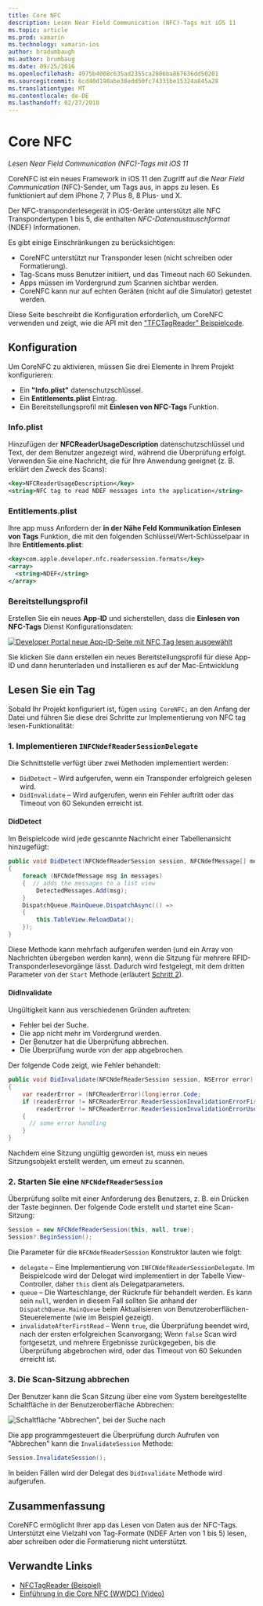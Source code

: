 ```yaml
---
title: Core NFC
description: Lesen Near Field Communication (NFC)-Tags mit iOS 11
ms.topic: article
ms.prod: xamarin
ms.technology: xamarin-ios
author: bradumbaugh
ms.author: brumbaug
ms.date: 09/25/2016
ms.openlocfilehash: 4975b4008c635ad2355ca2806ba867636dd50201
ms.sourcegitcommit: 6cd40d190abe38edd50fc74331be15324a845a28
ms.translationtype: MT
ms.contentlocale: de-DE
ms.lasthandoff: 02/27/2018
---
```

# <a name="core-nfc"></a>Core NFC

_Lesen Near Field Communication (NFC)-Tags mit iOS 11_

CoreNFC ist ein neues Framework in iOS 11 den Zugriff auf die _Near Field Communication_ (NFC)-Sender, um Tags aus, in apps zu lesen. Es funktioniert auf dem iPhone 7, 7 Plus 8, 8 Plus- und X.

Der NFC-transponderlesegerät in iOS-Geräte unterstützt alle NFC Transpondertypen 1 bis 5, die enthalten _NFC-Datenaustauschformat_ (NDEF) Informationen.

Es gibt einige Einschränkungen zu berücksichtigen:

- CoreNFC unterstützt nur Transponder lesen (nicht schreiben oder Formatierung).
- Tag-Scans muss Benutzer initiiert, und das Timeout nach 60 Sekunden.
- Apps müssen im Vordergrund zum Scannen sichtbar werden.
- CoreNFC kann nur auf echten Geräten (nicht auf die Simulator) getestet werden.

Diese Seite beschreibt die Konfiguration erforderlich, um CoreNFC verwenden und zeigt, wie die API mit den ["TFCTagReader" Beispielcode](https://developer.xamarin.com/samples/monotouch/ios11/NFCTagReader/).

## <a name="configuration"></a>Konfiguration

Um CoreNFC zu aktivieren, müssen Sie drei Elemente in Ihrem Projekt konfigurieren:

- Ein **"Info.plist"** datenschutzschlüssel.
- Ein **Entitlements.plist** Eintrag.
- Ein Bereitstellungsprofil mit **Einlesen von NFC-Tags** Funktion.

### <a name="infoplist"></a>Info.plist

Hinzufügen der **NFCReaderUsageDescription** datenschutzschlüssel und Text, der dem Benutzer angezeigt wird, während die Überprüfung erfolgt. Verwenden Sie eine Nachricht, die für Ihre Anwendung geeignet (z. B. erklärt den Zweck des Scans):

```xml
<key>NFCReaderUsageDescription</key>
<string>NFC tag to read NDEF messages into the application</string>
```

### <a name="entitlementsplist"></a>Entitlements.plist

Ihre app muss Anfordern der **in der Nähe Feld Kommunikation Einlesen von Tags** Funktion, die mit den folgenden Schlüssel/Wert-Schlüsselpaar in Ihre **Entitlements.plist**:

```xml
<key>com.apple.developer.nfc.readersession.formats</key>
<array>
  <string>NDEF</string>
</array>
```

### <a name="provisioning-profile"></a>Bereitstellungsprofil

Erstellen Sie ein neues **App-ID** und sicherstellen, dass die **Einlesen von NFC-Tags** Dienst Konfigurationsdaten:

[ ![Developer Portal neue App-ID-Seite mit NFC Tag lesen ausgewählt](corenfc-images/app-services-nfc-sml.png)](corenfc-images/app-services-nfc.png)

Sie klicken Sie dann erstellen ein neues Bereitstellungsprofil für diese App-ID und dann herunterladen und installieren es auf der Mac-Entwicklung

## <a name="reading-a-tag"></a>Lesen Sie ein Tag

Sobald Ihr Projekt konfiguriert ist, fügen `using CoreNFC;` an den Anfang der Datei und führen Sie diese drei Schritte zur Implementierung von NFC tag lesen-Funktionalität:

### <a name="1-implement-infcndefreadersessiondelegate"></a>1. Implementieren `INFCNdefReaderSessionDelegate`

Die Schnittstelle verfügt über zwei Methoden implementiert werden:

- `DidDetect` – Wird aufgerufen, wenn ein Transponder erfolgreich gelesen wird.
- `DidInvalidate` – Wird aufgerufen, wenn ein Fehler auftritt oder das Timeout von 60 Sekunden erreicht ist.

#### <a name="diddetect"></a>DidDetect

Im Beispielcode wird jede gescannte Nachricht einer Tabellenansicht hinzugefügt:

```csharp
public void DidDetect(NFCNdefReaderSession session, NFCNdefMessage[] messages)
{
    foreach (NFCNdefMessage msg in messages)
    {  // adds the messages to a list view
        DetectedMessages.Add(msg);
    }
    DispatchQueue.MainQueue.DispatchAsync(() =>
    {
        this.TableView.ReloadData();
    });
}
```

Diese Methode kann mehrfach aufgerufen werden (und ein Array von Nachrichten übergeben werden kann), wenn die Sitzung für mehrere RFID-Transponderlesevorgänge lässt. Dadurch wird festgelegt, mit dem dritten Parameter von der `Start` Methode (erläutert [Schritt 2](#step2)).

#### <a name="didinvalidate"></a>DidInvalidate

Ungültigkeit kann aus verschiedenen Gründen auftreten:

- Fehler bei der Suche.
- Die app nicht mehr im Vordergrund werden.
- Der Benutzer hat die Überprüfung abbrechen.
- Die Überprüfung wurde von der app abgebrochen.

Der folgende Code zeigt, wie Fehler behandelt:

```csharp
public void DidInvalidate(NFCNdefReaderSession session, NSError error)
{
    var readerError = (NFCReaderError)(long)error.Code;
    if (readerError != NFCReaderError.ReaderSessionInvalidationErrorFirstNDEFTagRead &&
        readerError != NFCReaderError.ReaderSessionInvalidationErrorUserCanceled)
    {
      // some error handling
    }
}
```

Nachdem eine Sitzung ungültig geworden ist, muss ein neues Sitzungsobjekt erstellt werden, um erneut zu scannen.

<a name="step2" />

### <a name="2-start-an-nfcndefreadersession"></a>2. Starten Sie eine `NFCNdefReaderSession`

Überprüfung sollte mit einer Anforderung des Benutzers, z. B. ein Drücken der Taste beginnen.
Der folgende Code erstellt und startet eine Scan-Sitzung:

```csharp
Session = new NFCNdefReaderSession(this, null, true);
Session?.BeginSession();
```

Die Parameter für die `NFCNdefReaderSession` Konstruktor lauten wie folgt:

- `delegate` – Eine Implementierung von `INFCNdefReaderSessionDelegate`. Im Beispielcode wird der Delegat wird implementiert in der Tabelle View-Controller, daher `this` dient als Delegatparameters.
- `queue` – Die Warteschlange, der Rückrufe für behandelt werden. Es kann sein `null`, werden in diesem Fall sollten Sie anhand der `DispatchQueue.MainQueue` beim Aktualisieren von Benutzeroberflächen-Steuerelemente (wie im Beispiel gezeigt).
- `invalidateAfterFirstRead` – Wenn `true`, die Überprüfung beendet wird, nach der ersten erfolgreichen Scanvorgang; Wenn `false` Scan wird fortgesetzt, und mehrere Ergebnisse zurückgegeben, bis die Überprüfung abgebrochen wird, oder das Timeout von 60 Sekunden erreicht ist.


### <a name="3-cancel-the-scanning-session"></a>3. Die Scan-Sitzung abbrechen

Der Benutzer kann die Scan Sitzung über eine vom System bereitgestellte Schaltfläche in der Benutzeroberfläche Abbrechen:

![Schaltfläche "Abbrechen", bei der Suche nach](corenfc-images/scan-cancel-sml.png)

Die app programmgesteuert die Überprüfung durch Aufrufen von "Abbrechen" kann die `InvalidateSession` Methode:

```csharp
Session.InvalidateSession();
```

In beiden Fällen wird der Delegat des `DidInvalidate` Methode wird aufgerufen.

## <a name="summary"></a>Zusammenfassung

CoreNFC ermöglicht Ihrer app das Lesen von Daten aus der NFC-Tags. Unterstützt eine Vielzahl von Tag-Formate (NDEF Arten von 1 bis 5) lesen, aber schreiben oder die Formatierung nicht unterstützt.


## <a name="related-links"></a>Verwandte Links

- [NFCTagReader (Beispiel)](https://developer.xamarin.com/samples/monotouch/ios11/NFCTagReader/)
- [Einführung in die Core NFC (WWDC) (Video)](https://developer.apple.com/videos/play/wwdc2017/718/)
